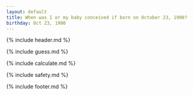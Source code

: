 ```yaml
---
layout: default
title: When was I or my baby conceived if born on October 23, 1900?
birthday: Oct 23, 1900
---
```


{% include header.md %}

{% include guess.md %}

{% include calculate.md %}

{% include safety.md %}

{% include footer.md %}



